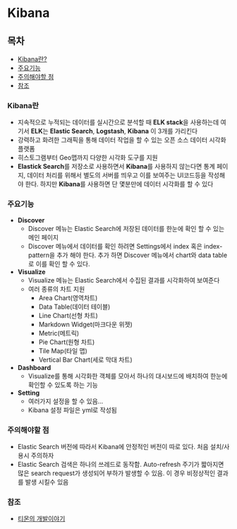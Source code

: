 # Kibana

## 목차

- [Kibana란?](kibana.md#kibana%EB%9E%80)
- [주요기능](kibana.md#%EC%A3%BC%EC%9A%94%EA%B8%B0%EB%8A%A5)
- [주의해야할 점](kibana.md#%EC%A3%BC%EC%9D%98%ED%95%B4%EC%95%BC%ED%95%A0-%EC%A0%90)
- [참조](kibana.md#%EC%B0%B8%EC%A1%B0)

### Kibana란

- 지속적으로 누적되는 데이터를 실시간으로 분석할 때 **ELK stack**을 사용하는데 여기서 **ELK**는 **Elastic Search**, **Logstash**, **Kibana** 이 3개를 가리킨다
- 강력하고 화려한 그래픽을 통해 데이터 작업을 할 수 있는 오픈 소스 데이터 시각화 플랫폼
- 히스토그램부터 Geo맵까지 다양한 시각화 도구를 지원
- **Elastick Search**를 저장소로 사용하면서 **Kibana**를 사용하지 않는다면 통계 페이지, 데이터 처리를 위해서 별도의 서버를 띄우고 이를 보여주는 UI코드등을 작성해야 한다. 하지만 **Kibana**를 사용하면 단 몇분만에 데이터 시각화를 할 수 있다

### 주요기능

- **Discover**
  - Discover 메뉴는 Elastic Search에 저장된 데이터를 한눈에 확인 할 수 있는 메인 페이지
  - Discover 메뉴에서 데이터를 확인 하려면 Settings에서 index 혹은 index-pattern을 추가 해야 한다. 추가 하면 Discover 메뉴에서 chart와 data table로 이를 확인 할 수 있다.
- **Visualize**
  - Visualize 메뉴는 Elastic Search에서 수집된 결과를 시각화하여 보여준다
  - 여러 종류의 차트 지원
    - Area Chart(영역차트)
    - Data Table(데이터 테이블)
    - Line Chart(선형 차트)
    - Markdown Widget(마크다운 위젯)
    - Metric(메트릭)
    - Pie Chart(원형 차트)
    - Tile Map(타일 맵)
    - Vertical Bar Chart(세로 막대 차트)
- **Dashboard**
  - Visualize를 통해 시각화한 객체를 모아서 하나의 대시보드에 배치하여 한눈에 확인할 수 있도록 하는 기능
- **Setting**
  - 여러가지 설정을 할 수 있음...
  - Kibana 설정 파일은 yml로 작성됨

### 주의해야할 점

- Elastic Search 버전에 따라서 Kibana에 안정적인 버전이 따로 있다. 처음 설치/사용시 주의하자
- Elastic Search 검색은 하나의 쓰레드로 동작함. Auto-refresh 주기가 짧아지면 많은 search request가 생성되어 부하가 발생할 수 있음. 이 경우 비정상적인 결과를 발생 시킬수 있음

### 참조

- [티몬의 개발이야기](https://m.blog.naver.com/PostView.nhn?blogId=tmondev&logNo=220846929773&proxyReferer=https%3A%2F%2Fwww.google.com%2F)
